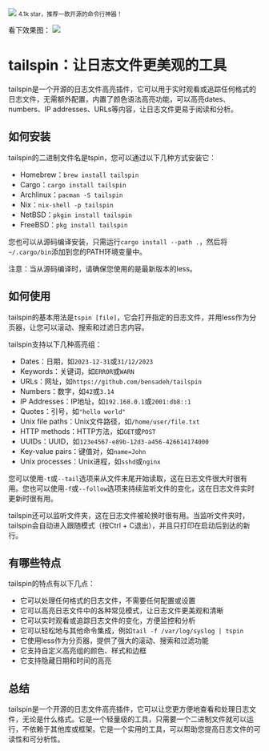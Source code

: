 <img src="/assets/image/240114-tailspin-1.png" style="max-width: 70%; height: auto;">
<small>4.1k star，推荐一款开源的命令行神器！</small>


看下效果图：
![](/assets/image/240114-tailspin-1.png)


# tailspin：让日志文件更美观的工具

tailspin是一个开源的日志文件高亮插件，它可以用于实时观看或追踪任何格式的日志文件，无需额外配置，内置了颜色语法高亮功能，可以高亮dates、numbers、IP addresses、URLs等内容，让日志文件更易于阅读和分析。

## 如何安装

tailspin的二进制文件名是tspin，您可以通过以下几种方式安装它：

- Homebrew：`brew install tailspin`
- Cargo：`cargo install tailspin`
- Archlinux：`pacman -S tailspin`
- Nix：`nix-shell -p tailspin`
- NetBSD：`pkgin install tailspin`
- FreeBSD：`pkg install tailspin`

您也可以从源码编译安装，只需运行`cargo install --path .`，然后将`~/.cargo/bin`添加到您的PATH环境变量中。

注意：当从源码编译时，请确保您使用的是最新版本的less。

## 如何使用

tailspin的基本用法是`tspin [file]`，它会打开指定的日志文件，并用less作为分页器，让您可以滚动、搜索和过滤日志内容。

tailspin支持以下几种高亮组：

- Dates：日期，如`2023-12-31`或`31/12/2023`
- Keywords：关键词，如`ERROR`或`WARN`
- URLs：网址，如`https://github.com/bensadeh/tailspin`
- Numbers：数字，如`42`或`3.14`
- IP Addresses：IP地址，如`192.168.0.1`或`2001:db8::1`
- Quotes：引号，如`"hello world"`
- Unix file paths：Unix文件路径，如`/home/user/file.txt`
- HTTP methods：HTTP方法，如`GET`或`POST`
- UUIDs：UUID，如`123e4567-e89b-12d3-a456-426614174000`
- Key-value pairs：键值对，如`name=John`
- Unix processes：Unix进程，如`sshd`或`nginx`

您可以使用`-t`或`--tail`选项来从文件末尾开始读取，这在日志文件很大时很有用。您也可以使用`-f`或`--follow`选项来持续监听文件的变化，这在日志文件实时更新时很有用。

tailspin还可以监听文件夹，这在日志文件被轮换时很有用。当监听文件夹时，tailspin会自动进入跟随模式（按Ctrl + C退出），并且只打印在启动后到达的新行。

## 有哪些特点

tailspin的特点有以下几点：

- 它可以处理任何格式的日志文件，不需要任何配置或设置
- 它可以高亮日志文件中的各种常见模式，让日志文件更美观和清晰
- 它可以实时观看或追踪日志文件的变化，方便监控和分析
- 它可以轻松地与其他命令集成，例如`tail -f /var/log/syslog | tspin`
- 它使用less作为分页器，提供了强大的滚动、搜索和过滤功能
- 它支持自定义高亮组的颜色、样式和边框
- 它支持隐藏日期和时间的高亮

## 总结

tailspin是一个开源的日志文件高亮插件，它可以让您更方便地查看和处理日志文件，无论是什么格式。它是一个轻量级的工具，只需要一个二进制文件就可以运行，不依赖于其他库或框架。它是一个实用的工具，可以帮助您提高日志文件的可读性和可分析性。

